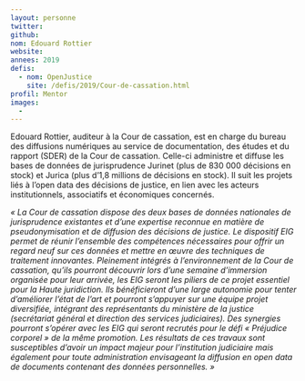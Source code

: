 ```yaml
---
layout: personne
twitter: 
github: 
nom: Edouard Rottier
website:
annees: 2019
defis: 
  - nom: OpenJustice
    site: /defis/2019/Cour-de-cassation.html
profil: Mentor
images:
  - 
---
```


Edouard Rottier, auditeur à la Cour de cassation, est en charge du bureau des diffusions numériques au service de documentation, des études et du rapport (SDER) de la Cour de cassation. Celle-ci administre et diffuse les bases de données de jurisprudence Jurinet (plus de 830 000 décisions en stock) et Jurica (plus d’1,8 millions de décisions en stock). Il suit les projets liés à l’open data des décisions de justice, en lien avec les acteurs institutionnels, associatifs et économiques concernés.

_« La Cour de cassation dispose des deux bases de données nationales de jurisprudence existantes et d’une expertise reconnue en matière de pseudonymisation et de diffusion des décisions de justice. Le dispositif EIG permet de réunir l’ensemble des compétences nécessaires pour offrir un regard neuf sur ces données et mettre en œuvre des techniques de traitement innovantes. Pleinement intégrés à l’environnement de la Cour de cassation, qu’ils pourront découvrir lors d’une semaine d’immersion organisée pour leur arrivée, les EIG seront les piliers de ce projet essentiel pour la Haute juridiction. Ils bénéficieront d’une large autonomie pour tenter d’améliorer l’état de l’art et pourront s’appuyer sur une équipe projet diversifiée, intégrant des représentants du ministère de la justice (secrétariat général et direction des services judiciaires). Des synergies pourront s’opérer avec les EIG qui seront recrutés pour le défi « Préjudice corporel » de la même promotion. Les résultats de ces travaux sont susceptibles d’avoir un impact majeur pour l’institution judiciaire mais également pour toute administration envisageant la diffusion en open data de documents contenant des données personnelles. »_
